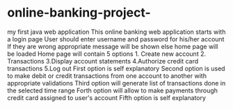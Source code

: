# online-banking-project-
my first java web application 
This online banking web application starts with a login page
User should enter username and password for his/her account
If they are wrong appropriate message will be shown else home page will be loaded
Home page will contain 5 options 1. Create new account 2. Transactions 3.Display account statements 4.Authorize credit card transactions 5.Log out
First option is self explanatory
Second option is used to make debit or credit transactions from one account to another with appropriate validations
Third option will generate list of transactions done in the selected time range
Forth option will allow to make payments through credit card assigned to user's account
Fifth option is self explanatory
